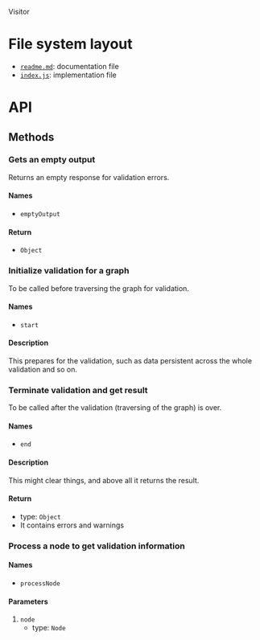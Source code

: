Visitor





# File system layout

- [`readme.md`](./readme.md): documentation file
- [`index.js`](./index.js): implementation file





# API

## Methods

### Gets an empty output

Returns an empty response for validation errors.

#### Names

- `emptyOutput`

#### Return

- `Object`



### Initialize validation for a graph

To be called before traversing the graph for validation.

#### Names

- `start`

#### Description

This prepares for the validation, such as data persistent across the whole validation and so on.



### Terminate validation and get result

To be called after the validation (traversing of the graph) is over.

#### Names

- `end`

#### Description

This might clear things, and above all it returns the result.

#### Return

- type: `Object`
- It contains errors and warnings



### Process a node to get validation information

#### Names

- `processNode`

#### Parameters

1. `node`
	- type: `Node`

